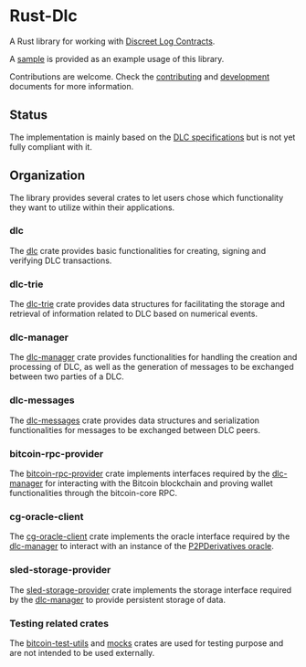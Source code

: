 # Rust-Dlc

A Rust library for working with [Discreet Log Contracts](https://adiabat.github.io/dlc.pdf).

A [sample](./sample) is provided as an example usage of this library.

Contributions are welcome.
Check the [contributing](./docs/Contributing.md) and [development](./docs/Development.md) documents for more information.

## Status

The implementation is mainly based on the [DLC specifications](https://github.com/discreetlogcontracts/dlcspecs) but is not yet fully compliant with it.


## Organization

The library provides several crates to let users chose which functionality they want to utilize within their applications.

### dlc

The [dlc](./dlc) crate provides basic functionalities for creating, signing and verifying DLC transactions.

### dlc-trie

The [dlc-trie](./dlc-trie) crate provides data structures for facilitating the storage and retrieval of information related to DLC based on numerical events.

### dlc-manager

The [dlc-manager](./dlc-manager) crate provides functionalities for handling the creation and processing of DLC, as well as the generation of messages to be exchanged between two parties of a DLC.

### dlc-messages

The [dlc-messages](./dlc-messages) crate provides data structures and serialization functionalities for messages to be exchanged between DLC peers.

### bitcoin-rpc-provider

The [bitcoin-rpc-provider](./bitcoin-rpc-provider) crate implements interfaces required by the [dlc-manager](#dlc-manager) for interacting with the Bitcoin blockchain and proving wallet functionalities through the bitcoin-core RPC.

### cg-oracle-client

The [cg-oracle-client](./cg-oracle-client) crate implements the oracle interface required by the [dlc-manager](#dlc-manager) to interact with an instance of the [P2PDerivatives oracle](https://github.com/p2pderivatives/p2pderivatives-oracle).

### sled-storage-provider

The [sled-storage-provider](./sled-storage-provider) crate implements the storage interface required by the [dlc-manager](#dlc-manager) to provide persistent storage of data.

### Testing related crates

The [bitcoin-test-utils](./bitcoin-test-utils) and [mocks](./mocks) crates are used for testing purpose and are not intended to be used externally.
